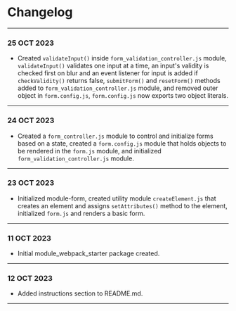 # Changelog
---
### 25 OCT 2023
- Created `validateInput()` inside `form_validation_controller.js` module, `validateInput()` validates one input at a time, an input's validity is checked first on blur and an event listener for input is added if `checkValidity()` returns false, `submitForm()` and `resetForm()` methods added to `form_validation_controller.js` module, and removed outer object in `form.config.js`, `form.config.js` now exports two object literals.  
---
### 24 OCT 2023
- Created a `form_controller.js` module to control and initialize forms based on a state, created a `form.config.js` module that holds objects to be rendered in the `form.js` module, and initialized `form_validation_controller.js` module.  
---
### 23 OCT 2023
- Initialized module-form, created utility module `createElement.js` that creates an element and assigns `setAttributes()` method to the element, initialized `form.js` and renders a basic form.   
---
### 11 OCT 2023
- Initial module_webpack_starter package created.  
---
### 12 OCT 2023
- Added instructions section to README.md.
---